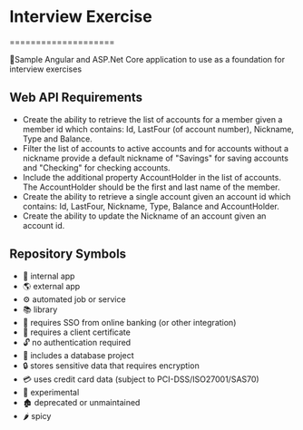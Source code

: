 # Interview Exercise
====================

🔬Sample Angular and ASP.Net Core application to use as a foundation for interview exercises


## Web API Requirements

- Create the ability to retrieve the list of accounts for a member given a member id which contains:
  Id, LastFour (of account number), Nickname, Type and Balance.
- Filter the list of accounts to active accounts and for accounts without a nickname provide a
  default nickname of "Savings" for saving accounts and "Checking" for checking accounts.
- Include the additional property AccountHolder in the list of accounts. The AccountHolder should be
  the first and last name of the member.
- Create the ability to retrieve a single account given an account id which contains: Id, LastFour,
  Nickname, Type, Balance and AccountHolder.
- Create the ability to update the Nickname of an account given an account id.


Repository Symbols
------------------

- 🏢 internal app
- 🌎 external app
- ⚙️ automated job or service
- 📚 library
- 🛂 requires SSO from online banking (or other integration)
- 📛 requires a client certificate
- 🔓 no authentication required
- 💽️ includes a database project
- 🔒 stores sensitive data that requires encryption
- 💳 uses credit card data (subject to PCI-DSS/ISO27001/SAS70)
- 🔬 experimental
- 🏚️ deprecated or unmaintained
- 🌶️ spicy

